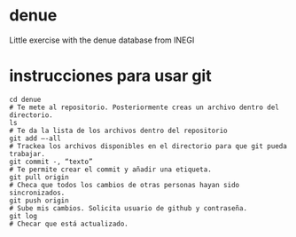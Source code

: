 # denue
Little exercise with the denue database from INEGI
# instrucciones para usar git

```
cd denue
# Te mete al repositorio. Posteriormente creas un archivo dentro del directorio.
ls
# Te da la lista de los archivos dentro del repositorio
git add —-all
# Trackea los archivos disponibles en el directorio para que git pueda trabajar.
git commit -, “texto”
# Te permite crear el commit y añadir una etiqueta.
git pull origin
# Checa que todos los cambios de otras personas hayan sido sincronizados.
git push origin
# Sube mis cambios. Solicita usuario de github y contraseña.
git log
# Checar que está actualizado.
```

